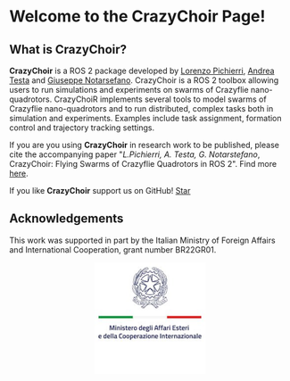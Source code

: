 # Welcome to the CrazyChoir Page!


## What is CrazyChoir?
**CrazyChoir** is a ROS 2 package developed by [Lorenzo Pichierri](https://www.unibo.it/sitoweb/lorenzo.pichierri/en), [Andrea Testa](https://andrea-testa.github.io) and [Giuseppe Notarsefano](https://www.unibo.it/sitoweb/giuseppe.notarstefano/en). CrazyChoir is a ROS 2 toolbox allowing users to run simulations and experiments on swarms of Crazyflie nano-quadrotors. CrazyChoiR implements several tools to model swarms of Crazyflie nano-quadrotors and to run distributed, complex tasks both in simulation and experiments. Examples include task assignment, formation control and trajectory tracking settings.


If you are you using **CrazyChoir** in research work to be published, please cite the accompanying paper "_L.Pichierri, A. Testa, G. Notarstefano_, CrazyChoir: Flying Swarms of Crazyflie Quadrotors in ROS 2". Find more [here](citeus).

<p>
If you like <b>CrazyChoir</b> support us on GitHub!
<a class="github-button" href="https://github.com/OPT4SMART/crazychoir" data-icon="octicon-star" data-size="large" data-show-count="true" aria-label="Star OPT4SMART/crazychoir on GitHub">Star</a>
</p>

## Acknowledgements
This work was supported in part by the Italian Ministry of Foreign Affairs and International Cooperation, grant number BR22GR01.

<p style="text-align:center">
  <img src="assets/css/maeci_logo.jpg" width="200" />
</p>

<!-- Place this tag in your head or just before your close body tag. -->
<script async defer src="https://buttons.github.io/buttons.js"></script>
